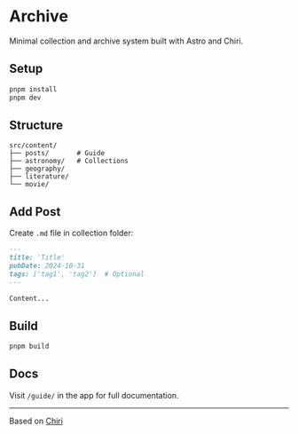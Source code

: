 # Archive

Minimal collection and archive system built with Astro and Chiri.

## Setup

```bash
pnpm install
pnpm dev
```

## Structure

```
src/content/
├── posts/       # Guide
├── astronomy/   # Collections
├── geography/
├── literature/
└── movie/
```

## Add Post

Create `.md` file in collection folder:

```markdown
---
title: 'Title'
pubDate: 2024-10-31
tags: ['tag1', 'tag2']  # Optional
---

Content...
```

## Build

```bash
pnpm build
```

## Docs

Visit `/guide/` in the app for full documentation.

---

Based on [Chiri](https://github.com/the3ash/astro-chiri)
